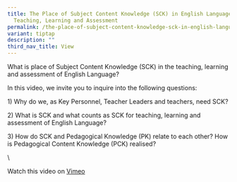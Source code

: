 ```yaml
---
title: The Place of Subject Content Knowledge (SCK) in English Language
  Teaching, Learning and Assessment
permalink: /the-place-of-subject-content-knowledge-sck-in-english-language-teaching-learning-and-assessment/
variant: tiptap
description: ""
third_nav_title: View
---
```

<p></p>
<p></p>
<p>What is place of Subject Content Knowledge (SCK) in the teaching, learning
and assessment of English Language?</p>
<p></p>
<p>In this video, we invite you to inquire into the following questions:</p>
<p>1) Why do we, as Key Personnel, Teacher Leaders and teachers, need SCK?</p>
<p>2) What is SCK and what counts as SCK for teaching, learning and assessment
of English Language?</p>
<p>3) How do SCK and Pedagogical Knowledge (PK) relate to each other? How
is Pedagogical Content Knowledge (PCK) realised?</p>
<p></p>
<p>\</p>
<p>Watch this video on <a href="https://vimeo.com/451843915/5d134b2444" rel="noopener noreferrer nofollow" target="_blank">Vimeo</a> 
</p>
<p></p>